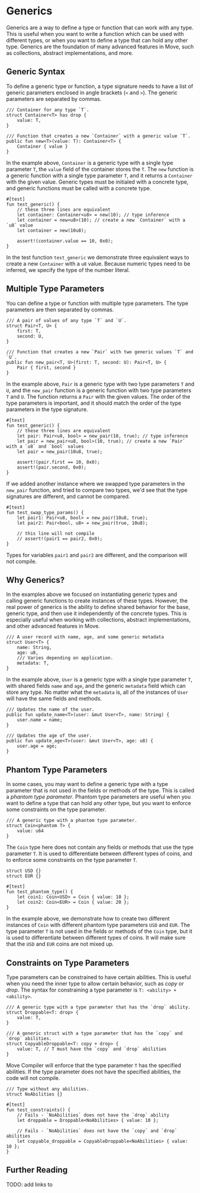 # Generics

Generics are a way to define a type or function that can work with any type. This is useful when you want to write a function which can be used with different types, or when you want to define a type that can hold any other type. Generics are the foundation of many advanced features in Move, such as collections, abstract implementations, and more.

## Generic Syntax

To define a generic type or function, a type signature needs to have a list of generic parameters enclosed in angle brackets (`<` and `>`). The generic parameters are separated by commas.

```move
/// Container for any type `T`.
struct Container<T> has drop {
    value: T,
}

/// Function that creates a new `Container` with a generic value `T`.
public fun new<T>(value: T): Container<T> {
    Container { value }
}
```

In the example above, `Container` is a generic type with a single type parameter `T`, the `value` field of the container stores the `T`. The `new` function is a generic function with a single type parameter `T`, and it returns a `Container` with the given value. Generic types must be initialed with a concrete type, and generic functions must be called with a concrete type.

```move
#[test]
fun test_generic() {
    // these three lines are equivalent
    let container: Container<u8> = new(10); // type inference
    let container = new<u8>(10); // create a new `Container` with a `u8` value
    let container = new(10u8);

    assert!(container.value == 10, 0x0);
}
```

In the test function `test_generic` we demonstrate three equivalent ways to create a new `Container` with a `u8` value. Because numeric types need to be inferred, we specify the type of the number literal.

## Multiple Type Parameters

You can define a type or function with multiple type parameters. The type parameters are then separated by commas.

```move
/// A pair of values of any type `T` and `U`.
struct Pair<T, U> {
    first: T,
    second: U,
}

/// Function that creates a new `Pair` with two generic values `T` and `U`.
public fun new_pair<T, U>(first: T, second: U): Pair<T, U> {
    Pair { first, second }
}
```

In the example above, `Pair` is a generic type with two type parameters `T` and `U`, and the `new_pair` function is a generic function with two type parameters `T` and `U`. The function returns a `Pair` with the given values. The order of the type parameters is important, and it should match the order of the type parameters in the type signature.

```move
#[test]
fun test_generic() {
    // these three lines are equivalent
    let pair: Pair<u8, bool> = new_pair(10, true); // type inference
    let pair = new_pair<u8, bool>(10, true); // create a new `Pair` with a `u8` and `bool` values
    let pair = new_pair(10u8, true);

    assert!(pair.first == 10, 0x0);
    assert!(pair.second, 0x0);
}
```

If we added another instance where we swapped type parameters in the `new_pair` function, and tried to compare two types, we'd see that the type signatures are different, and cannot be compared.

```move
#[test]
fun test_swap_type_params() {
    let pair1: Pair<u8, bool> = new_pair(10u8, true);
    let pair2: Pair<bool, u8> = new_pair(true, 10u8);

    // this line will not compile
    // assert!(pair1 == pair2, 0x0);
}
```

Types for variables `pair1` and `pair2` are different, and the comparison will not compile.

## Why Generics?

In the examples above we focused on instantiating generic types and calling generic functions to create instances of these types. However, the real power of generics is the ability to define shared behavior for the base, generic type, and then use it independently of the concrete types. This is especially useful when working with collections, abstract implementations, and other advanced features in Move.

```move
/// A user record with name, age, and some generic metadata
struct User<T> {
    name: String,
    age: u8,
    /// Varies depending on application.
    metadata: T,
}
```

In the example above, `User` is a generic type with a single type parameter `T`, with shared fields `name` and `age`, and the generic `metadata` field which can store any type. No matter what the `metadata` is, all of the instances of `User` will have the same fields and methods.

```move
/// Updates the name of the user.
public fun update_name<T>(user: &mut User<T>, name: String) {
    user.name = name;
}

/// Updates the age of the user.
public fun update_age<T>(user: &mut User<T>, age: u8) {
    user.age = age;
}
```

## Phantom Type Parameters

In some cases, you may want to define a generic type with a type parameter that is not used in the fields or methods of the type. This is called a *phantom type parameter*. Phantom type parameters are useful when you want to define a type that can hold any other type, but you want to enforce some constraints on the type parameter.

```move
/// A generic type with a phantom type parameter.
struct Coin<phantom T> {
    value: u64
}
```

The `Coin` type here does not contain any fields or methods that use the type parameter `T`. It is used to differentiate between different types of coins, and to enforce some constraints on the type parameter `T`.

```move
struct USD {}
struct EUR {}

#[test]
fun test_phantom_type() {
    let coin1: Coin<USD> = Coin { value: 10 };
    let coin2: Coin<EUR> = Coin { value: 20 };
}
```

In the example above, we demonstrate how to create two different instances of `Coin` with different phantom type parameters `USD` and `EUR`. The type parameter `T` is not used in the fields or methods of the `Coin` type, but it is used to differentiate between different types of coins. It will make sure that the `USD` and `EUR` coins are not mixed up.

## Constraints on Type Parameters

Type parameters can be constrained to have certain abilities. This is useful when you need the inner type to allow certain behavior, such as *copy* or *drop*. The syntax for constraining a type parameter is `T: <ability> + <ability>`.

```move
/// A generic type with a type parameter that has the `drop` ability.
struct Droppable<T: drop> {
    value: T,
}

/// A generic struct with a type parameter that has the `copy` and `drop` abilities.
struct CopyableDroppable<T: copy + drop> {
    value: T, // T must have the `copy` and `drop` abilities
}
```

Move Compiler will enforce that the type parameter `T` has the specified abilities. If the type parameter does not have the specified abilities, the code will not compile.

<!-- TODO: failure case -->

```move
/// Type without any abilities.
struct NoAbilities {}

#[test]
fun test_constraints() {
    // Fails - `NoAbilities` does not have the `drop` ability
    let droppable = Droppable<NoAbilities> { value: 10 };

    // Fails - `NoAbilities` does not have the `copy` and `drop` abilities
    let copyable_droppable = CopyableDroppable<NoAbilities> { value: 10 };
}
```

## Further Reading

TODO: add links to
